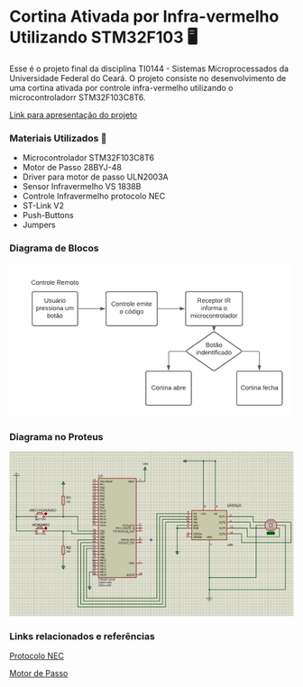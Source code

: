 # Cortina Ativada por Infra-vermelho Utilizando STM32F103 :desktop_computer:

Esse é o projeto final da disciplina TI0144 - Sistemas Microprocessados da Universidade Federal do Ceará. O projeto consiste no desenvolvimento de uma cortina ativada por controle infra-vermelho utilizando o microcontroladorr STM32F103C8T6.

[Link para apresentação do projeto](https://www.youtube.com/watch?v=gT1TlWoex1E)

### Materiais Utilizados :money_with_wings:

- Microcontrolador STM32F103C8T6
- Motor de Passo 28BYJ-48
- Driver para motor de passo ULN2003A
- Sensor Infravermelho VS 1838B
- Controle Infravermelho protocolo NEC
- ST-Link V2
- Push-Buttons
- Jumpers

### Diagrama de Blocos
![](/Images/BlockDiagram.png)


### Diagrama no Proteus
![](/Images/ProteusDiagram.jpg)


### Links relacionados e referências
[Protocolo NEC](https://techdocs.altium.com/display/FPGA/NEC+Infrared+Transmission+Protocol)

[Motor de Passo](http://www.telecom.uff.br/pet/petws/downloads/tutoriais/stepmotor/stepmotor2k81119.pdf)
